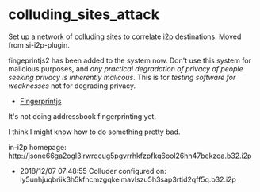 # colluding_sites_attack

Set up a network of colluding sites to correlate i2p destinations. Moved from
si-i2p-plugin.

fingeprintjs2 has been added to the system now. Don't use this system for
malicious purposes, and *any practical degradation of privacy of people seeking*
*privacy is inherently malicous*. This is for *testing software for weaknesses*
not for degrading privacy.

  * [Fingerprintjs](https://github.com/valve/fingerprintjs2)

It's not doing addressbook fingerprinting yet.

I think I might know how to do something pretty bad.

in-i2p homepage: http://jsone66ga2ogl3lrwrqcug5pgvrrhkfzpfkq6ool26hh47bekzqa.b32.i2p

  * 2018/12/07 07:48:55 Colluder configured on: ly5unhjuqbriik3h5kfncmzgqkeimavlszu5h3sap3rtid2qff5q.b32.i2p

